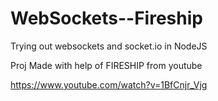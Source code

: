 # WebSockets--Fireship
Trying out websockets and socket.io in NodeJS 

Proj Made with help of FIRESHIP from youtube

https://www.youtube.com/watch?v=1BfCnjr_Vjg
